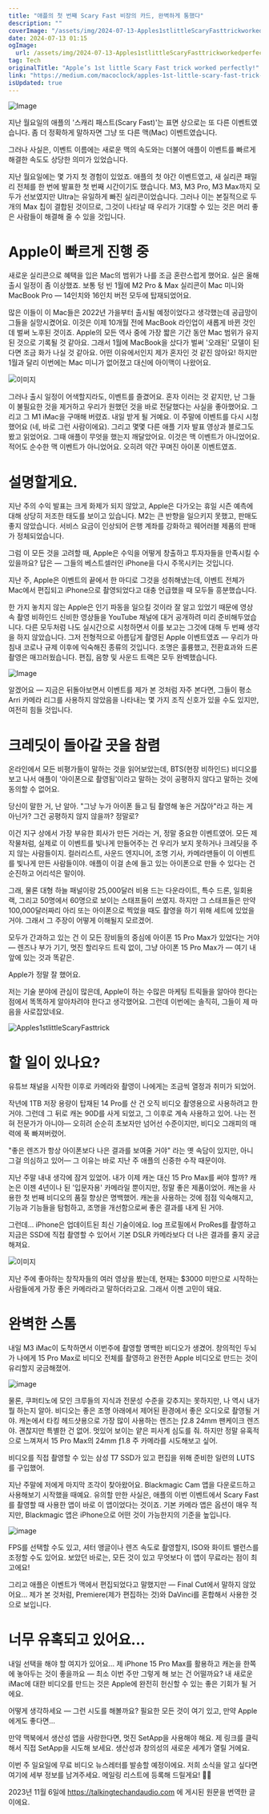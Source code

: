 ```yaml
---
title: "애플의 첫 번째 Scary Fast 비장의 카드, 완벽하게 통했다"
description: ""
coverImage: "/assets/img/2024-07-13-Apples1stlittleScaryFasttrickworkedperfectly_0.png"
date: 2024-07-13 01:15
ogImage:
  url: /assets/img/2024-07-13-Apples1stlittleScaryFasttrickworkedperfectly_0.png
tag: Tech
originalTitle: "Apple’s 1st little Scary Fast trick worked perfectly!"
link: "https://medium.com/macoclock/apples-1st-little-scary-fast-trick-worked-perfectly-68ec2e078ce0"
isUpdated: true
---
```


![Image](/assets/img/2024-07-13-Apples1stlittleScaryFasttrickworkedperfectly_0.png)

지난 월요일의 애플의 '스캐리 패스트(Scary Fast)'는 표면 상으로는 또 다른 이벤트였습니다. 좀 더 정확하게 말하자면 그냥 또 다른 맥(Mac) 이벤트였습니다.

그러나 사실은, 이벤트 이름에는 새로운 맥의 속도와는 더불어 애플이 이벤트를 빠르게 해결한 속도도 상당한 의미가 있었습니다.

지난 월요일에는 몇 가지 첫 경험이 있었죠. 애플의 첫 야간 이벤트였고, 새 실리콘 패밀리 전체를 한 번에 발표한 첫 번째 시간이기도 했습니다. M3, M3 Pro, M3 Max까지 모두가 선보였지만 Ultra는 유일하게 빠진 실리콘이었습니다. 그러나 이는 본질적으로 두 개의 Max 칩이 결합된 것이므로, 그것이 나타날 때 우리가 기대할 수 있는 것은 머리 좋은 사람들이 해결해 줄 수 있을 것입니다.

<div class="content-ad"></div>

# Apple이 빠르게 진행 중

새로운 실리콘으로 혜택을 입은 Mac의 범위가 나를 조금 혼란스럽게 했어요. 실은 올해 출시 일정이 좀 이상했죠. 보통 텅 빈 1월에 M2 Pro & Max 실리콘이 Mac 미니와 MacBook Pro — 14인치와 16인치 버전 모두에 탑재되었어요.

많은 이들이 이 Mac들은 2022년 가을부터 출시될 예정이었다고 생각했는데 공급망이 그들을 실망시켰어요. 이것은 이제 10개월 전에 MacBook 라인업이 새롭게 바뀐 것인데 벌써 노후된 것이죠. Apple의 모든 역사 중에 가장 짧은 기간 동안 Mac 범위가 유지된 것으로 기록될 것 같아요. 그래서 1월에 MacBook을 샀다가 벌써 '오래된' 모델이 된다면 조금 화가 나실 것 같아요. 어떤 이유에서인지 제가 혼자인 것 같진 않아요! 하지만 1월과 달리 이번에는 Mac 미니가 없어졌고 대신에 아이맥이 나왔어요.

![이미지](/assets/img/2024-07-13-Apples1stlittleScaryFasttrickworkedperfectly_1.png)

<div class="content-ad"></div>

그러나 출시 일정이 어색할지라도, 이벤트를 즐겼어요. 혼자 이러는 것 같지만, 난 그들이 불필요한 것을 제거하고 우리가 원했던 것을 바로 전달했다는 사실을 좋아했어요. 그리고 그 M1 iMac을 구매해 버렸죠. 내일 받게 될 거예요. 이 주말에 이벤트를 다시 시청했어요 (네, 바로 그런 사람이에요). 그리고 몇몇 다른 애플 기자 발표 영상과 블로그도 봤고 읽었어요. 그때 애플이 무엇을 했는지 깨달았어요. 이것은 맥 이벤트가 아니었어요. 적어도 순수한 맥 이벤트가 아니었어요. 오히려 약간 꾸며진 아이폰 이벤트였죠.

# 설명할게요.

<div class="content-ad"></div>

지난 주의 수익 발표는 크게 화제가 되지 않았고, Apple은 다가오는 휴일 시즌 예측에 대해 상당히 저조한 태도를 보이고 있습니다. M2는 큰 반향을 일으키지 못했고, 판매도 좋지 않았습니다. 서비스 요금이 인상되어 은행 계좌를 강화하고 웨어러블 제품의 판매가 정체되었습니다.

그럼 이 모든 것을 고려할 때, Apple은 수익을 어떻게 창출하고 투자자들을 만족시킬 수 있을까요? 답은 — 그들의 베스트셀러인 iPhone을 다시 주목시키는 것입니다.

지난 주, Apple은 이벤트의 끝에서 한 마디로 그것을 성취해냈는데, 이벤트 전체가 Mac에서 편집되고 iPhone으로 촬영되었다고 대충 언급했을 때 모두들 흥분했습니다.

한 가지 놓치지 않는 Apple은 인기 파동을 일으킬 것이라 잘 알고 있었기 때문에 영상 속 촬영 비하인드 신비한 영상들을 YouTube 채널에 대거 공개하려 미리 준비해두었습니다. 다른 모두처럼 나도 실시간으로 시청하면서 이를 보고는 그것에 대해 두 번째 생각을 하지 않았습니다. 그저 전형적으로 아름답게 촬영된 Apple 이벤트였죠 — 우리가 마침내 코로나 규제 이후에 익숙해진 종류의 것입니다. 조명은 훌륭했고, 전환효과와 드론 촬영은 매끄러웠습니다. 편집, 음향 및 사운드 트랙은 모두 완벽했습니다.

<div class="content-ad"></div>

![Image](/assets/img/2024-07-13-Apples1stlittleScaryFasttrickworkedperfectly_2.png)

알겠어요 — 지금은 뒤돌아보면서 이벤트를 제가 본 것처럼 자주 본다면, 그들이 평소 Arri 카메라 리그를 사용하지 않았음을 나타내는 몇 가지 조직 신호가 있을 수도 있지만, 여전히 힘들 것입니다.

# 크레딧이 돌아갈 곳을 참렴

온라인에서 모든 비평가들이 말하는 것을 읽어보았는데, BTS(현장 비하인드) 비디오를 보고 나서 애플이 '아이폰으로 촬영됨'이라고 말하는 것이 공평하지 않다고 말하는 것에 동의할 수 없어요.

<div class="content-ad"></div>

당신이 말한 거, 난 알아. "그냥 누가 아이폰 들고 팀 촬영해 놓은 거잖아"라고 하는 게 아닌가? 그건 공평하지 않지 않을까? 정말로?

이건 지구 상에서 가장 부유한 회사가 만든 거라는 거, 정말 중요한 이벤트였어. 모든 제작물처럼, 실제로 이 이벤트를 빛나게 만들어주는 건 우리가 보지 못하거나 크레딧을 주지 않는 사람들이지. 컬러리스트, 사운드 엔지니어, 조명 기사, 카메라맨들이 이 이벤트를 빛나게 만든 사람들이야. 애플이 이걸 손에 들고 있는 아이폰으로 만들 수 있다는 건 순진하고 어리석은 말이야.

그래, 물론 대형 하늘 패널이랑 25,000달러 비용 드는 다운라이트, 특수 드론, 일회용 랙, 그리고 50명에서 60명으로 보이는 스태프들이 쓰였지. 하지만 그 스태프들은 만약 100,000달러짜리 아리 또는 아이폰으로 찍었을 때도 촬영을 하기 위해 세트에 있었을 거야. 그래서 그 주장이 어떻게 이해될지 모르겠어.

모두가 간과하고 있는 건 이 모든 장비들의 중심에 아이폰 15 Pro Max가 있었다는 거야 — 렌즈나 부가 기기, 멋진 할리우드 트릭 없이, 그냥 아이폰 15 Pro Max가 — 여기 내 앞에 있는 것과 똑같은.

<div class="content-ad"></div>

Apple가 정말 잘 했어요.

저는 기술 분야에 관심이 많은데, Apple이 하는 수많은 마케팅 트릭들을 알아야 한다는 점에서 똑똑하게 알아차려야 한다고 생각했어요. 그런데 이번에는 솔직히, 그들이 제 마음을 사로잡았네요.

![Apples1stlittleScaryFasttrick](/assets/img/2024-07-13-Apples1stlittleScaryFasttrickworkedperfectly_3.png)

# 할 일이 있나요?

<div class="content-ad"></div>

유튜브 채널을 시작한 이후로 카메라와 촬영이 나에게는 조금씩 열정과 취미가 되었어.

작년에 1TB 저장 용량이 탑재된 14 Pro를 산 건 오직 비디오 촬영용으로 사용하려고 한 거야. 그런데 그 뒤로 캐논 90D를 사게 되었고, 그 이후로 계속 사용하고 있어. 나는 전혀 전문가가 아니야— 오히려 순순히 초보자만 넘어선 수준이지만, 비디오 그래피의 매력에 푹 빠져버렸어.

"좋은 렌즈가 항상 아이폰보다 나은 결과를 보여줄 거야" 라는 옛 속담이 있지만, 아니 그걸 의심하고 있어— 그 이유는 바로 지난 주 애플의 신중한 수작 때문이야.

지난 주말 내내 생각에 잠겨 있었어. 내가 이제 캐논 대신 15 Pro Max를 써야 할까? 캐논은 이젠 4년이나 된 '입문자용' 카메라일 뿐이지만, 정말 좋은 제품이었어. 캐논을 사용한 첫 번째 비디오의 품질 향상은 명백했어. 캐논을 사용하는 것에 점점 익숙해지고, 기능과 기능들을 탐험하고, 조명을 개선함으로써 좋은 결과를 내게 된 거야.

<div class="content-ad"></div>

그런데... iPhone은 업데이트된 최신 기술이에요. log 프로필에서 ProRes를 촬영하고 지금은 SSD에 직접 촬영할 수 있어서 기본 DSLR 카메라보다 더 나은 결과를 줄지 궁금해져요.

![이미지](/assets/img/2024-07-13-Apples1stlittleScaryFasttrickworkedperfectly_4.png)

지난 주에 좋아하는 창작자들의 여러 영상을 봤는데, 현재는 $3000 미만으로 시작하는 사람들에게 가장 좋은 카메라라고 말하더라고요. 그래서 이젠 고민이 돼요.

# 완벽한 스톰

<div class="content-ad"></div>

내일 M3 iMac이 도착하면서 이번주에 촬영할 명백한 비디오가 생겼어. 창의적인 두뇌가 나에게 15 Pro Max로 비디오 전체를 촬영하고 완전한 Apple 비디오로 만드는 것이 유리할지 궁금해졌어.

![image](/assets/img/2024-07-13-Apples1stlittleScaryFasttrickworkedperfectly_5.png)

물론, 쿠퍼티노에 모인 크루들의 지식과 전문성 수준을 갖추지는 못하지만, 나 역시 내가 뭘 하는지 알아. 비디오는 좋은 조명 아래에서 제어된 환경에서 좋은 오디오로 촬영될 거야. 캐논에서 타킹 헤드샷용으로 가장 많이 사용하는 렌즈는 ƒ2.8 24mm 팬케이크 렌즈야. 괜찮지만 특별한 건 없어. 멋있어 보이는 얕은 피사계 심도를 줘. 하지만 정말 유혹적으로 느껴져서 15 Pro Max의 24mm ƒ1.8 주 카메라를 시도해보고 싶어.

비디오를 직접 촬영할 수 있는 삼성 T7 SSD가 있고 편집을 위해 준비한 일련의 LUTS를 구입했어.

<div class="content-ad"></div>

지난 주말에 저에게 마지막 조각이 찾아왔어요. Blackmagic Cam 앱을 다운로드하고 사용해보기 시작했을 때예요. 유의할 만한 사실은, 애플의 이번 이벤트에서 Scary Fast를 촬영할 때 사용한 앱이 바로 이 앱이었다는 것이죠. 기본 카메라 앱은 옵션이 매우 적지만, Blackmagic 앱은 iPhone으로 어떤 것이 가능한지의 기준을 높입니다.

![image](/assets/img/2024-07-13-Apples1stlittleScaryFasttrickworkedperfectly_6.png)

FPS를 선택할 수도 있고, 셔터 앵글이나 렌즈 속도로 촬영할지, ISO와 화이트 밸런스를 조정할 수도 있어요. 보았던 바로는, 모든 것이 있고 무엇보다 이 앱이 무료라는 점이 최고에요!

그리고 애플은 이벤트가 맥에서 편집되었다고 말했지만 — Final Cut에서 말하지 않았어요... 제가 본 것처럼, Premiere(제가 편집하는 것)와 DaVinci를 혼합해서 사용한 것으로 보입니다.

<div class="content-ad"></div>

# 너무 유혹되고 있어요...

내일 선택을 해야 할 여지가 있어요... 제 iPhone 15 Pro Max를 활용하고 캐논을 한쪽에 놓아두는 것이 좋을까요 — 최소 이번 주만 그렇게 해 보는 건 어떨까요? 내 새로운 iMac에 대한 비디오를 만드는 것은 Apple에 완전히 헌신할 수 있는 좋은 기회가 될 거에요.

어떻게 생각하세요 — 그런 시도를 해볼까요? 필요한 모든 것이 여기 있고, 만약 Apple에게도 좋다면...

만약 맥북에서 생산성 앱을 사랑한다면, 멋진 SetApp을 사용해야 해요. 제 링크를 클릭해서 직접 SetApp을 시도해 보세요. 생산성과 창의성의 새로운 세계가 열릴 거에요.

<div class="content-ad"></div>

이번 주 일요일에 무료 비디오 뉴스레터를 발송할 예정이에요. 저희 소식을 알고 싶다면 여기에 세부 정보를 남겨주세요. 메일링 리스트에 등록해 드릴게요! 🤛🏻

2023년 11월 6일에 https://talkingtechandaudio.com 에 게시된 원문을 번역한 글이에요.
